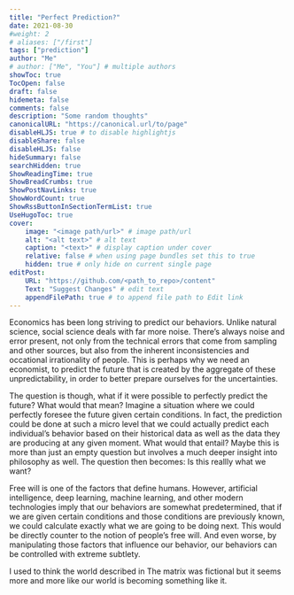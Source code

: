 ```yaml
---
title: "Perfect Prediction?"
date: 2021-08-30
#weight: 2
# aliases: ["/first"]
tags: ["prediction"]
author: "Me"
# author: ["Me", "You"] # multiple authors
showToc: true
TocOpen: false
draft: false
hidemeta: false
comments: false
description: "Some random thoughts"
canonicalURL: "https://canonical.url/to/page"
disableHLJS: true # to disable highlightjs
disableShare: false
disableHLJS: false
hideSummary: false
searchHidden: true
ShowReadingTime: true
ShowBreadCrumbs: true
ShowPostNavLinks: true
ShowWordCount: true
ShowRssButtonInSectionTermList: true
UseHugoToc: true
cover:
    image: "<image path/url>" # image path/url
    alt: "<alt text>" # alt text
    caption: "<text>" # display caption under cover
    relative: false # when using page bundles set this to true
    hidden: true # only hide on current single page
editPost:
    URL: "https://github.com/<path_to_repo>/content"
    Text: "Suggest Changes" # edit text
    appendFilePath: true # to append file path to Edit link
---
```


Economics has been long striving to predict our behaviors. Unlike natural science, social science deals with far more noise. There’s always noise and error present, not only from the technical errors that come from sampling and other sources, but also from the inherent inconsistencies and occational irrationality of people.  This is perhaps why we need an economist, to predict the future that is created by the aggregate of these unpredictability, in order to better prepare ourselves for the uncertainties. 

The question is though, what if it were possible to perfectly predict the future? What would that mean? Imagine a situation where we could perfectly foresee the future given certain conditions. In fact, the prediction could be done at such a micro level that we could actually predict each individual’s behavior based on their historical data as well as the data they are producing at any given moment. What would that entail? Maybe this is more than just an empty question but involves a much deeper insight into philosophy as well. The question then becomes: Is this reallly what we want? 

Free will is one of the factors that define humans. However, artificial intelligence, deep learning, machine learning, and other modern technologies imply that our behaviors are somewhat predetermined, that if we are given certain conditions and those conditions are previously known, we could calculate exactly what we are going to be doing next. This would be directly counter to the notion of people’s free will. And even worse, by manipulating those factors that influence our behavior, our behaviors can be controlled with extreme subtlety. 

I used to think the world described in The matrix was fictional but it seems more and more like our world is becoming something like it. 